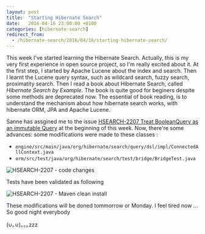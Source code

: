 ```yaml
---
layout: post
title:  "Starting Hibernate Search"
date:   2016-04-16 23:00:00 +0100
categories: [hibernate-search]
redirect_from:
  - /hibernate-search/2016/04/16/starting-hibernate-search/
---
```



This week I've started learning the Hibernate Search. Actually, this is my
very first experience in open source project, so I'm really excited about it.
At the first step, I started by Apache Lucene about the index and search.
Then I learnt the Lucene query syntax, such as wildcard search, fuzzy search,
proximatity search. Then I read a book about Hibernate Search, called 
_Hibernate Search by Example_. The book is quite good for beginers despite
some methods are deprecated now. The essential of book reading, is to 
understand the mechanism about how hibernate search works, with hibernate ORM, 
JPA and Apache Lucene.

<!--more-->

Sanne has assgined me to the issue [HSEARCH-2207 Treat BooleanQuery as an 
immutable Query][HS2207] at the beginning of this week. Now, there're some
advances: some modifications were made to these classes :

* `engine/src/main/java/org/hibernate/search/query/dsl/impl/ConnectedAllContext.java`
* `orm/src/test/java/org/hibernate/search/test/bridge/BridgeTest.java`

<img src="{{ site.url }}/assets/20160417-hsearch-2207-code-changes.png" alt="HSEARCH-2207 - code changes">

Tests have been validated as following

<img src="{{ site.url }}/assets/20140417-hsearch-2207-maven-result.png" alt="HSEARCH-2207 - Maven clean install">

These modifications will be doned tommorrow or Monday. 
I feel tired now ... So good night everybody

(∪｡∪)｡｡｡zzz

[HS2207]: https://hibernate.atlassian.net/browse/HSEARCH-2207
